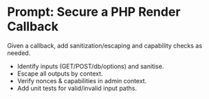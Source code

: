 # Prompt: Secure a PHP Render Callback

Given a callback, add sanitization/escaping and capability checks as needed.

- Identify inputs (GET/POST/db/options) and sanitise.
- Escape all outputs by context.
- Verify nonces & capabilities in admin context.
- Add unit tests for valid/invalid input paths.
